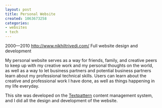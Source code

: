```yaml
---
layout: post
title: Personal Website
created: 1063673258
categories:
- websites
- tech
---
```

2000—2010
http://www.nikhiltrivedi.com/
Full website design and development

My personal website serves as a way for friends, family, and creative peers to keep up with my creative work and my personal thoughts on the world, as well as a way to let business partners and potential business partners learn about my professional technical skills. Users can learn about the creative and professional work I have done, as well as things happening in my life everyday.

This site was developed on the [Textpattern](http://www.textpattern.com) content management system, and I did all the design and development of the website.

